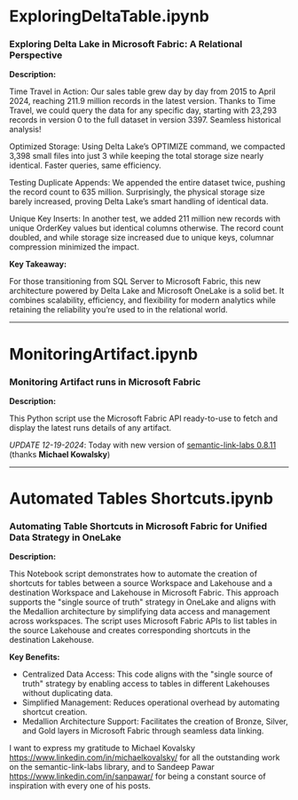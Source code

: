 # ExploringDeltaTable.ipynb

### Exploring Delta Lake in Microsoft Fabric: A Relational Perspective

**Description:**

Time Travel in Action: Our sales table grew day by day from 2015 to April 2024, reaching 211.9 million records in the latest version. Thanks to Time Travel, we could query the data for any specific day, starting with 23,293 records in version 0 to the full dataset in version 3397. Seamless historical analysis!

Optimized Storage: Using Delta Lake’s OPTIMIZE command, we compacted 3,398 small files into just 3 while keeping the total storage size nearly identical. Faster queries, same efficiency.

Testing Duplicate Appends: We appended the entire dataset twice, pushing the record count to 635 million. Surprisingly, the physical storage size barely increased, proving Delta Lake’s smart handling of identical data.

Unique Key Inserts: In another test, we added 211 million new records with unique OrderKey values but identical columns otherwise. The record count doubled, and while storage size increased due to unique keys, columnar compression minimized the impact.

**Key Takeaway:** 

For those transitioning from SQL Server to Microsoft Fabric, this new architecture powered by Delta Lake and Microsoft OneLake is a solid bet. It combines scalability, efficiency, and flexibility for modern analytics while retaining the reliability you’re used to in the relational world.
_____________________________________

# MonitoringArtifact.ipynb

### Monitoring Artifact runs in Microsoft Fabric

**Description:**

This Python script use the Microsoft Fabric API ready-to-use to fetch and display the latest runs details of any artifact.

*UPDATE 12-19-2024*: Today with new version of [semantic-link-labs 0.8.11](https://github.com/microsoft/semantic-link-labs/releases/tag/0.8.11) (thanks **Michael Kowalsky**)
_____________________________________

# Automated Tables Shortcuts.ipynb

### Automating Table Shortcuts in Microsoft Fabric for Unified Data Strategy in OneLake

**Description:**

This Notebook script demonstrates how to automate the creation of shortcuts for tables between a source Workspace and Lakehouse and a destination Workspace and Lakehouse in Microsoft Fabric. This approach supports the "single source of truth" strategy in OneLake and aligns with the Medallion architecture by simplifying data access and management across workspaces. The script uses Microsoft Fabric APIs to list tables in the source Lakehouse and creates corresponding shortcuts in the destination Lakehouse.

**Key Benefits:**
- Centralized Data Access: This code aligns with the "single source of truth" strategy by enabling access to tables in different Lakehouses without duplicating data.
- Simplified Management: Reduces operational overhead by automating shortcut creation.
- Medallion Architecture Support: Facilitates the creation of Bronze, Silver, and Gold layers in Microsoft Fabric through seamless data linking.

I want to express my gratitude to Michael Kovalsky https://www.linkedin.com/in/michaelkovalsky/ for all the outstanding work on the semantic-link-labs library, and to Sandeep Pawar https://www.linkedin.com/in/sanpawar/ for being a constant source of inspiration with every one of his posts.
